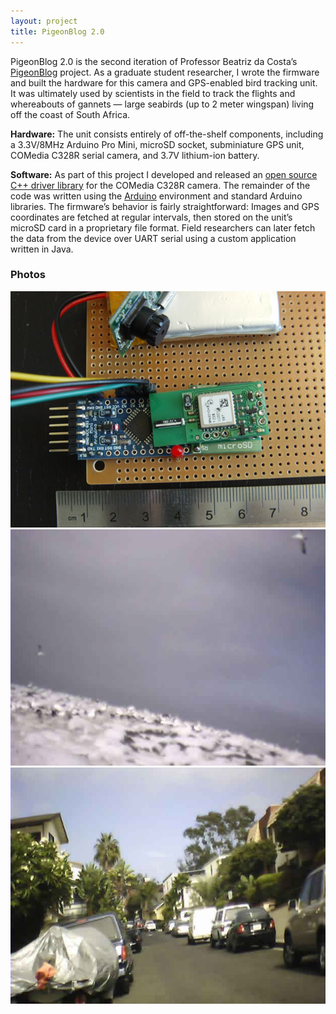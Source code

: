 ```yaml
---
layout: project
title: PigeonBlog 2.0
---
```


PigeonBlog 2.0 is the second iteration of Professor Beatriz da Costa’s [PigeonBlog](http://pigeonblog.mapyourcity.net/) project. As a graduate student researcher, I wrote the firmware and built the hardware for this camera and GPS-enabled bird tracking unit. It was ultimately used by scientists in the field to track the flights and whereabouts of gannets — large seabirds (up to 2 meter wingspan) living off the coast of South Africa.

**Hardware:** The unit consists entirely of off-the-shelf components, including a 3.3V/8MHz Arduino Pro Mini, microSD socket, subminiature GPS unit, COMedia C328R serial camera, and 3.7V lithium-ion battery.

**Software:** As part of this project I developed and released an [open source C++ driver library](http://github.com/svoisen/c328r) for the COMedia C328R camera. The remainder of the code was written using the [Arduino](http://arduino.cc) environment and standard Arduino libraries. The firmware’s behavior is fairly straightforward: Images and GPS coordinates are fetched at regular intervals, then stored on the unit’s microSD card in a proprietary file format. Field researchers can later fetch the data from the device over UART serial using a custom application written in Java.

### Photos

<img src="/images/pigeonblog_1.jpg" alt="Photo 1" class="framed" />

<img src="/images/pigeonblog_2.jpg" alt="Photo 2" class="framed" />

<img src="/images/pigeonblog_3.jpg" alt="Photo 3" class="framed" />
